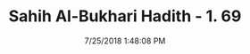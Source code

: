 ---
title        : "Sahih Al-Bukhari Hadith - 1. 69"
date         : 7/25/2018 1:48:08 PM
draft        : false
type         : "hadith"
layout       : "hadith"
BookCode     : "SHB"
VolumeNumber : "1"
HadithNumber : "69"
categories  :  ["Knowledge-Selecting a suitable time for preaching"]
tags  :  ["Anas bin Malik"]
---